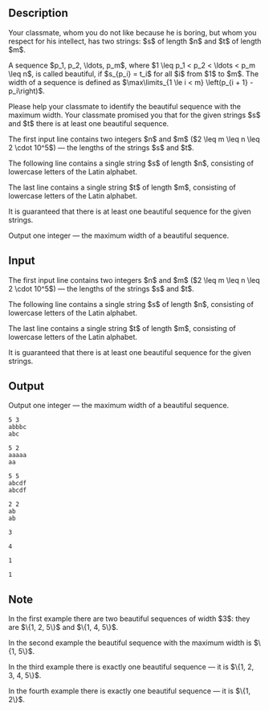 ## Description

<div><p>Your classmate, whom you do not like because he is boring, but whom you respect for his intellect, has two strings: $s$ of length $n$ and $t$ of length $m$.</p><p>A sequence $p_1, p_2, \ldots, p_m$, where $1 \leq p_1 &lt; p_2 &lt; \ldots &lt; p_m \leq n$, is called <span class="tex-font-style-it">beautiful</span>, if $s_{p_i} = t_i$ for all $i$ from $1$ to $m$. The <span class="tex-font-style-it">width</span> of a sequence is defined as $\max\limits_{1 \le i &lt; m} \left(p_{i + 1} - p_i\right)$.</p><p>Please help your classmate to identify the beautiful sequence with the <span class="tex-font-style-bf">maximum width</span>. Your classmate promised you that for the given strings $s$ and $t$ there is at least one beautiful sequence.</p></div><div class="input-specification"><p>The first input line contains two integers $n$ and $m$ ($2 \leq m \leq n \leq 2 \cdot 10^5$)&nbsp;— the lengths of the strings $s$ and $t$.</p><p>The following line contains a single string $s$ of length $n$, consisting of lowercase letters of the Latin alphabet.</p><p>The last line contains a single string $t$ of length $m$, consisting of lowercase letters of the Latin alphabet.</p><p>It is guaranteed that there is at least one beautiful sequence for the given strings.</p></div><div class="output-specification"><p>Output one integer&nbsp;— the maximum width of a beautiful sequence.</p></div>

## Input

<p>The first input line contains two integers $n$ and $m$ ($2 \leq m \leq n \leq 2 \cdot 10^5$)&nbsp;— the lengths of the strings $s$ and $t$.</p><p>The following line contains a single string $s$ of length $n$, consisting of lowercase letters of the Latin alphabet.</p><p>The last line contains a single string $t$ of length $m$, consisting of lowercase letters of the Latin alphabet.</p><p>It is guaranteed that there is at least one beautiful sequence for the given strings.</p>

## Output

<p>Output one integer&nbsp;— the maximum width of a beautiful sequence.</p>





```input1
5 3
abbbc
abc
```




```input2
5 2
aaaaa
aa
```




```input3
5 5
abcdf
abcdf
```




```input4
2 2
ab
ab
```




```output1
3
```




```output2
4
```




```output3
1
```




```output4
1
```



## Note

<p>In the first example there are two beautiful sequences of width $3$: they are $\{1, 2, 5\}$ and $\{1, 4, 5\}$.</p><p>In the second example the beautiful sequence with the maximum width is $\{1, 5\}$.</p><p>In the third example there is exactly one beautiful sequence&nbsp;— it is $\{1, 2, 3, 4, 5\}$.</p><p>In the fourth example there is exactly one beautiful sequence&nbsp;— it is $\{1, 2\}$.</p>
